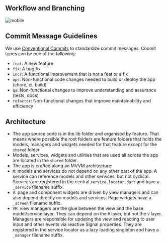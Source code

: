 ## Workflow and Branching

![mobile](https://res.cloudinary.com/kiekies/image/upload/v1740044707/%27%27/cv2iwfytb3ffo8a4exti.svg)

## Commit Message Guidelines

We use [Conventional Commits](https://www.conventionalcommits.org/en/v1.0.0/) to
standardize commit messages. Coomit types can be one of the following:

- `feat`: A new feature
- `fix`: A bug fix
- `incr`: A functional improvement that is not a feat or a fix
- `ops`: Non-functional code changes needed to build or deploy the app (chore, ci, build)
- `qa`: Non-functional changes to improve understanding and assurance (tests, docs)
- `refactor`: Non-functional changes that improve maintainability and efficiency

## Architecture

- The app source code is in the lib folder and organised by feature. That means where
  possible the root folders are feature folders that holds the models, managers and
  widgets needed for that feature except for the `shared` folder.
- Models, services, widgets and utilities that are used all across the app are located in
  the `shared` folder.
- The app is crafted along an MVVM architecture:
- `M`: models and services do not depend on any other part of the app. A service can
  reference models and other services, but not cyclical. Services are registered in the
  central `service_locator.dart` and have a `_service` filename suffix.
- `V`: page and component widgets are driven by view managers and can also depend directly
  on models and services. Page widgets have a `_screen` filename suffix.
- `VM`: view managers are the glue between the view and the base model/service layer. They
  can depend on the `M` layer, but not the `V` layer. Managers are responsible for
  updating the view and reacting to user input and other events via reactive Signal
  properties. They are registered in the service locator as a lazy loading singleton and
  have a `_manager` filename suffix.
